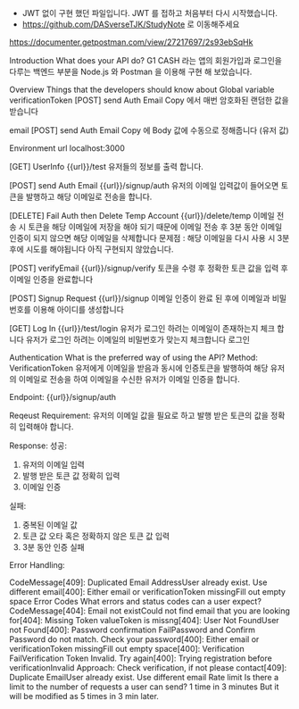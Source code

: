 - JWT 없이 구현 했던 파일입니다. JWT 를 접하고 처음부터 다시 시작했습니다. 
- https://github.com/DASverseTJK/StudyNote 로 이동해주세요


https://documenter.getpostman.com/view/27217697/2s93ebSqHk

Introduction
What does your API do?
G1 CASH 라는 앱의 회원가입과 로그인을 다루는 백엔드 부분을 Node.js 와 Postman 을 이용해 구현 해 보았습니다.













Overview
Things that the developers should know about
Global variable
verificationToken
[POST] send Auth Email Copy 에서 매번 암호화된 랜덤한 값을 받습니다

email
[POST] send Auth Email Copy 에 Body 값에 수동으로 정해줍니다 (유저 값)


Environment
url
localhost:3000


[GET] UserInfo
{{url}}/test
유저들의 정보를 출력 합니다.

[POST] send Auth Email
{{url}}/signup/auth
유저의 이메일 입력값이 들어오면 토큰을 발행하고 해당 이메일로 전송을 합니다.

[DELETE] Fail Auth then Delete Temp Account
{{url}}/delete/temp
이메일 전송 시 토큰을 해당 이메일에 저장을 해야 되기 때문에 이메일 전송 후 3분 동안 이메일 인증이 되지 않으면 해당 이메일을 삭제합니다
문제점 :
해당 이메일을 다시 사용 시 3분 후에 시도를 해야됩니다
아직 구현되지 않았습니다.



[POST] verifyEmail
{{url}}/signup/verify
토큰을 수령 후 정확한 토큰 값을 입력 후 이메일 인증을 완료합니다

[POST] Signup Request
{{url}}/signup
이메일 인증이 완료 된 후에 이메일과 비밀번호를 이용해 아이디를 생성합니다

[GET] Log In
{{url}}/test/login
유저가 로그인 하려는 이메일이 존재하는지 체크 합니다
유저가 로그인 하려는 이메일의 비밀번호가 맞는지 체크합니다
로그인


Authentication
What is the preferred way of using the API?
Method:
VerificationToken
유저에게 이메일을 받음과 동시에 인증토큰을 발행하여 해당 유저의 이메일로 전송을 하여 이메일을 수신한 유저가 이메일 인증을 합니다.


Endpoint:
{{url}}/signup/auth

Reqeust Requirement:
유저의 이메일 값을 필요로 하고 발행 받은 토큰의 값을 정확히 입력해야 합니다.

Response:
성공:
1. 유저의 이메일 입력
2. 발행 받은 토큰 값 정확히 입력
3. 이메일 인증

실패:
1. 중복된 이메일 값
2. 토큰 값 오타 혹은 정확하지 않은 토큰 값 입력
3. 3분 동안 인증 실패


Error Handling:

CodeMessage[409]: Duplicated Email AddressUser already exist. Use different email[400]: Either email or verificationToken missingFill out empty space
Error Codes
What errors and status codes can a user expect?
CodeMessage[404]: Email not existCould not find email that you are looking for[404]: Missing Token valueToken is missng[404]: User Not FoundUser not Found[400]: Password confirmation FailPassword and Confirm Password do not match. Check your password[400]: Either email or verificationToken missingFill out empty space[400]: Verification FailVerification Token Invalid. Try again[400]: Trying registration before verificationInvalid Approach: Check verification, if not please contact[409]: Duplicate EmailUser already exist. Use different email
Rate limit
Is there a limit to the number of requests a user can send?
1 time in 3 minutes
But it will be modified as 5 times in 3 min later.




